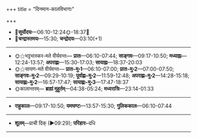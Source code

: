 +++
title = "दिनमान-कालविभागाः"

+++
- 🌅**सूर्योदयः**—06:10-12:24🌞️-18:37🌇  
- 🌛**चन्द्रास्तमयः**—15:30; **चन्द्रोदयः**—03:10(+1)  
___________________
- 🌞⚝भट्टभास्कर-मते वीर्यवन्तः— **प्रातः**—06:10-07:44; **साङ्गवः**—09:17-10:50; **मध्याह्नः**—12:24-13:57; **अपराह्णः**—15:30-17:03; **सायाह्नः**—18:37-20:03  
- 🌞⚝सायण-मते वीर्यवन्तः— **प्रातः-मु॰1**—06:10-07:00; **प्रातः-मु॰2**—07:00-07:50; **साङ्गवः-मु॰2**—09:29-10:19; **पूर्वाह्णः-मु॰2**—11:59-12:48; **अपराह्णः-मु॰2**—14:28-15:18; **सायाह्णः-मु॰2**—16:57-17:47; **सायाह्णः-मु॰3**—17:47-18:37  
- 🌞कालान्तरम्— **ब्राह्मं मुहूर्तम्**—04:38-05:24; **मध्यरात्रिः**—23:14-01:33  
___________________
- **राहुकालः**—09:17-10:50; **यमघण्टः**—13:57-15:30; **गुलिककालः**—06:10-07:44  
___________________
- **शूलम्**—प्राची दिक् (►09:29); **परिहारः**–दधि  
___________________
